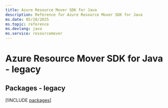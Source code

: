 ```yaml
---
title: Azure Resource Mover SDK for Java
description: Reference for Azure Resource Mover SDK for Java
ms.date: 05/28/2025
ms.topic: reference
ms.devlang: java
ms.service: resourcemover
---
```

# Azure Resource Mover SDK for Java - legacy
## Packages - legacy
[!INCLUDE [packages](resource-mover-index.md)]
